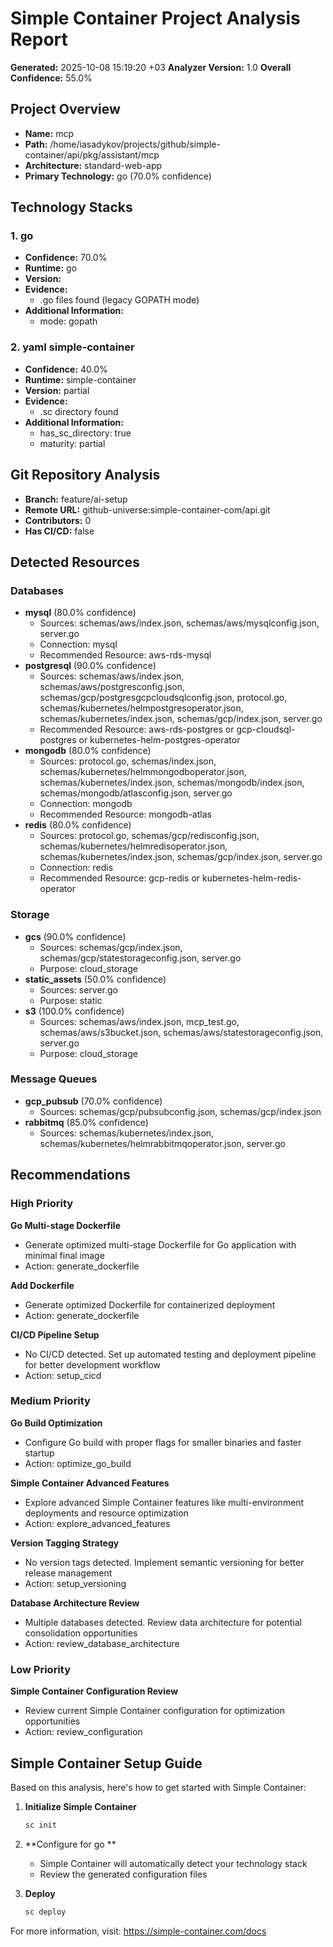 # Simple Container Project Analysis Report

**Generated:** 2025-10-08 15:19:20 +03
**Analyzer Version:** 1.0
**Overall Confidence:** 55.0%

## Project Overview

- **Name:** mcp
- **Path:** /home/iasadykov/projects/github/simple-container/api/pkg/assistant/mcp
- **Architecture:** standard-web-app
- **Primary Technology:** go  (70.0% confidence)

## Technology Stacks

### 1. go 

- **Confidence:** 70.0%
- **Runtime:** go
- **Version:** 
- **Evidence:**
  - .go files found (legacy GOPATH mode)
- **Additional Information:**
  - mode: gopath

### 2. yaml simple-container

- **Confidence:** 40.0%
- **Runtime:** simple-container
- **Version:** partial
- **Evidence:**
  - .sc directory found
- **Additional Information:**
  - has_sc_directory: true
  - maturity: partial

## Git Repository Analysis

- **Branch:** feature/ai-setup
- **Remote URL:** github-universe:simple-container-com/api.git
- **Contributors:** 0
- **Has CI/CD:** false

## Detected Resources

### Databases

- **mysql** (80.0% confidence)
  - Sources: schemas/aws/index.json, schemas/aws/mysqlconfig.json, server.go
  - Connection: mysql
  - Recommended Resource: aws-rds-mysql
- **postgresql** (90.0% confidence)
  - Sources: schemas/aws/index.json, schemas/aws/postgresconfig.json, schemas/gcp/postgresgcpcloudsqlconfig.json, protocol.go, schemas/kubernetes/helmpostgresoperator.json, schemas/kubernetes/index.json, schemas/gcp/index.json, server.go
  - Recommended Resource: aws-rds-postgres or gcp-cloudsql-postgres or kubernetes-helm-postgres-operator
- **mongodb** (80.0% confidence)
  - Sources: protocol.go, schemas/index.json, schemas/kubernetes/helmmongodboperator.json, schemas/kubernetes/index.json, schemas/mongodb/index.json, schemas/mongodb/atlasconfig.json, server.go
  - Connection: mongodb
  - Recommended Resource: mongodb-atlas
- **redis** (80.0% confidence)
  - Sources: protocol.go, schemas/gcp/redisconfig.json, schemas/kubernetes/helmredisoperator.json, schemas/kubernetes/index.json, schemas/gcp/index.json, server.go
  - Connection: redis
  - Recommended Resource: gcp-redis or kubernetes-helm-redis-operator

### Storage

- **gcs** (90.0% confidence)
  - Sources: schemas/gcp/index.json, schemas/gcp/statestorageconfig.json, server.go
  - Purpose: cloud_storage
- **static_assets** (50.0% confidence)
  - Sources: server.go
  - Purpose: static
- **s3** (100.0% confidence)
  - Sources: schemas/aws/index.json, mcp_test.go, schemas/aws/s3bucket.json, schemas/aws/statestorageconfig.json, server.go
  - Purpose: cloud_storage

### Message Queues

- **gcp_pubsub** (70.0% confidence)
  - Sources: schemas/gcp/pubsubconfig.json, schemas/gcp/index.json
- **rabbitmq** (85.0% confidence)
  - Sources: schemas/kubernetes/index.json, schemas/kubernetes/helmrabbitmqoperator.json, server.go

## Recommendations

### High Priority

**Go Multi-stage Dockerfile**
- Generate optimized multi-stage Dockerfile for Go application with minimal final image
- Action: generate_dockerfile

**Add Dockerfile**
- Generate optimized Dockerfile for containerized deployment
- Action: generate_dockerfile

**CI/CD Pipeline Setup**
- No CI/CD detected. Set up automated testing and deployment pipeline for better development workflow
- Action: setup_cicd

### Medium Priority

**Go Build Optimization**
- Configure Go build with proper flags for smaller binaries and faster startup
- Action: optimize_go_build

**Simple Container Advanced Features**
- Explore advanced Simple Container features like multi-environment deployments and resource optimization
- Action: explore_advanced_features

**Version Tagging Strategy**
- No version tags detected. Implement semantic versioning for better release management
- Action: setup_versioning

**Database Architecture Review**
- Multiple databases detected. Review data architecture for potential consolidation opportunities
- Action: review_database_architecture

### Low Priority

**Simple Container Configuration Review**
- Review current Simple Container configuration for optimization opportunities
- Action: review_configuration

## Simple Container Setup Guide

Based on this analysis, here's how to get started with Simple Container:

1. **Initialize Simple Container**
   ```bash
   sc init
   ```

2. **Configure for go **
   - Simple Container will automatically detect your technology stack
   - Review the generated configuration files

3. **Deploy**
   ```bash
   sc deploy
   ```

For more information, visit: https://simple-container.com/docs
